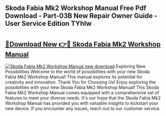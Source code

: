 ## Skoda Fabia Mk2 Workshop Manual Free Pdf Download - Part-03B New Repair Owner Guide - User Service Edition TYhIw

# <h2><a href="http://cf15906.oget.top/?id=Skoda+Fabia+Mk2+Workshop+Manual">🔗Download New 👉🔴 Skoda Fabia Mk2 Workshop Manual</a></h2>

[![Skoda Fabia Mk2 Workshop Manual new download](https://i.imgur.com/5g1atiW.png)](http://cf15906.oget.top/?id=Skoda+Fabia+Mk2+Workshop+Manual)
Exploring New Possibilities Welcome to the world of possibilities with your new Skoda Fabia Mk2 Workshop Manual! This manual explores its potential for creativity and innovation. Thank You for Choosing Us! Enjoy exploring the possibilities with your new Skoda Fabia Mk2 Workshop Manual! This Skoda Fabia Mk2 Workshop Manual comes equipped with a comprehensive set of features to meet your diverse needs. It's our hope that the Skoda Fabia Mk2 Workshop Manual has provided you with valuable insights to kickstart your new device. If you encounter any issues, reach out to our customer service.

